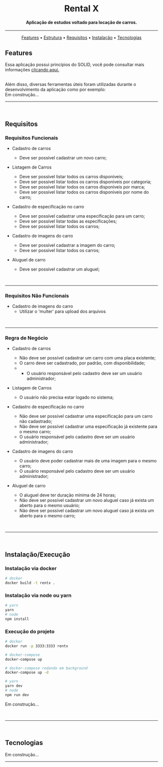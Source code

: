 <h1 align="center">
  <br>
  Rental X
  <br>
</h1>

<h4 align="center">Aplicação de estudos voltado para locação de carros.</h4>

<hr>

<p align="center">
  <a href="#features">Features</a> •
  <a href="#estrutura">Estrutura</a> •
  <a href="#requisitos">Requisitos</a> •
  <a href="#instalação">Instalação</a> •
  <a href="#tecnologias">Tecnologias</a>
</p>

## Features
Essa aplicação possui princípios do SOLID, você pode consultar mais informações [clicando aqui.]("https://medium.com/backticks-tildes/the-s-o-l-i-d-principles-in-pictures-b34ce2f1e898")

<br>
Além disso, diversas ferramentas úteis foram utilizadas durante o desenvolvimento da aplicação como por exemplo:
<br>
Em construção...
<br>
<hr>
<br>

## Requisitos
### Requisitos Funcionais
- Cadastro de carros
  - Deve ser possível cadastrar um novo carro;

- Listagem de Carros
  - Deve ser possível listar todos os carros disponíveis;
  - Deve ser possível listar todos os carros disponíveis por categoria;
  - Deve ser possível listar todos os carros disponíveis por marca;
  - Deve ser possível listar todos os carros disponíveis por nome do carro;

- Cadastro de especificação no carro
  - Deve ser possível cadastrar uma especificação para um carro;
  - Deve ser possível listar todas as especificações;
  - Deve ser possível listar todos os carros;

- Cadastro de imagens do carro
  - Deve ser possível cadastrar a imagem do carro;
  - Deve ser possível listar todos os carros;

- Aluguel de carro
  - Deve ser possível cadastrar um aluguel;

<br>
<hr>

### Requisitos Não Funcionais
- Cadastro de imagens do carro
  - Utilizar o 'multer' para upload dos arquivos
<br>
<hr>

### Regra de Negócio
- Cadastro de carros
  - Não deve ser possível cadastrar um carro com uma placa existente;
  - O carro deve ser cadastrado, por padrão, com disponibilidade;
  - * O usuário responsável pelo cadastro deve ser um usuário administrador;

- Listagem de Carros
  - O usuário não precisa estar logado no sistema;

- Cadastro de especificação no carro
  - Não deve ser possível cadastrar uma especificação para um carro não cadastrado;
  - Não deve ser possível cadastrar uma especificação já existente para o mesmo carro;
  - O usuário responsável pelo cadastro deve ser um usuário administrador;

- Cadastro de imagens do carro
  - O usuário deve poder cadastrar mais de uma imagem para o mesmo carro;
  - O usuário responsável pelo cadastro deve ser um usuário administrador;

- Aluguel de carro
  - O aluguel deve ter duração mínima de 24 horas;
  - Não deve ser possível cadastrar um novo aluguel caso já exista um aberto para o mesmo usuário;
  - Não deve ser possível cadastrar um novo aluguel caso já exista um aberto para o mesmo carro;
<br>
<hr>
<br>

## Instalação/Execução
### Instalação via docker

```bash
# docker
docker build -t rentx .
```

### Instalação via node ou yarn
```bash
# yarn
yarn
# node
npm install
```

### Execução do projeto
```bash
# docker
docker run -p 3333:3333 rentx

# docker-compose
docker-compose up

# docker-compose rodando em background
docker-compose up -d

# yarn
yarn dev
# node
npm run dev
```

Em construção...

<br>
<hr>
<br>

## Tecnologias
Em construção...
<br>
<hr>
<br>
